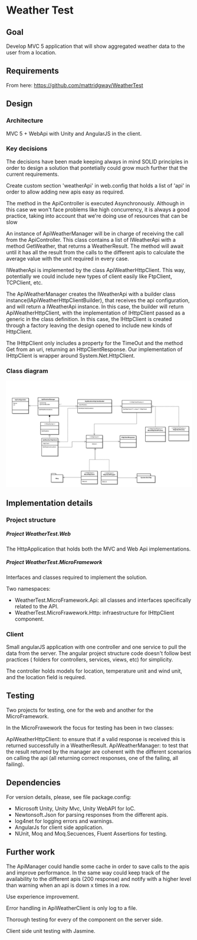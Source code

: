 # Weather Test

## Goal

Develop MVC 5 application that will show aggregated weather data to the user from a location.

## Requirements

From here: https://github.com/mattridgway/WeatherTest

## Design

### Architecture

MVC 5 + WebApi with Unity and AngularJS in the client.

### Key decisions

  The decisions have been made keeping always in mind SOLID principles in order to design a solution that pontetially could grow much further that the current requirements.

  Create custom section 'weatherApi' in web.config that holds a list of 'api' in order to allow adding new apis easy as required.
  
  The method in the ApiController is executed Asynchronously. Although in this case we won't face problems like high concurrency, it is always a good practice, taking into account that we're doing use of resources that can be slow 
  
  An instance of ApiWeatherManager will be in charge of receiving the call from the ApiController. This class contains a list of IWeatherApi with a method GetWeather, that returns a WeatherResult. The method will await until it has all the result from the calls to the different apis to calculate the average value with the unit required in every case.
  
   IWeatherApi is implemented by the class ApiWeatherHttpClient. This way, potentially we could include new types of client easily like FtpClient, TCPClient, etc.
  
  The ApiWeatherManager creates the IWeatherApi with a builder class instance(IApiWeatherHttpClientBuilder), that receives the api configuration, and will return a IWeatherApi instance. In this case, the builder will return ApiWeatherHttpClient, with the implementation of IHttpClient passed as a generic in the class definition. In this case, the IHttpClient is created through a factory leaving the design opened to include new kinds of HttpClient.
   
  The IHttpClient only includes a property for the TimeOut and the method Get from an uri, returning an HttpClientResponse. Our implementation of IHttpClient is wrapper around System.Net.HttpClient.
   
### Class diagram

![Alt text](/doc/class_diagram_weather_test.png "Class diagram")

## Implementation details

### Project structure

##### Project WeatherTest.Web

The HttpApplication that holds both the MVC and Web Api implementations.

##### Project WeatherTest.MicroFramework

Interfaces and classes required to implement the solution.

Two namespaces:

- WeatherTest.MicroFramework.Api: all classes and interfaces specifically related to the API.
- WeatherTest.MicroFrawework.Http: infraestructure for IHttpClient component.

### Client

Small angularJS application with one controller and one service to pull the data from the server. The angular project structure code doesn't follow best practices ( folders for controllers, services, views, etc) for simplicity.

The controller holds models for location, temperature unit and wind unit, and the location field is required.

## Testing

Two projects for testing, one for the web and another for the MicroFramework.

In the MicroFrawework the focus for testing has been in two classes:
  
  ApiWeatherHttpClient: to ensure that if a valid response is received this is returned successfully in a WeatherResult.
  ApiWeatherManager: to test that the result returned by the manager are coherent with the different scenarios on calling the api (all returning correct responses, one of the failing, all failing).

## Dependencies

For version details, please, see file package.config:

- Microsoft Unity, Unity Mvc, Unity WebAPI for IoC.
- Newtonsoft.Json for parsing responses from the different apis.
- log4net for logging errors and warnings.
- AngularJs for client side application.
- NUnit, Moq and Moq.Secuences, Fluent Assertions for testing.

## Further work

  The ApiManager could handle some cache in order to save calls to the apis and improve performance. In the same way could keep track of the availability to the different apis (200 response) and notify with a higher level than warning when an api is down x times in a row.

  Use experience improvement.
  
  Error handling in ApiWeatherClient is only log to a file. 

  Thorough testing for every of the component on the server side.

  Client side unit testing with Jasmine.



